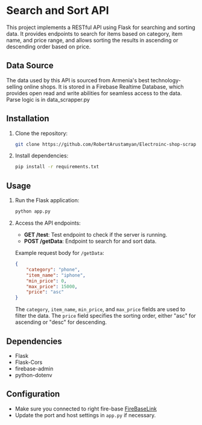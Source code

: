 # Search and Sort API

This project implements a RESTful API using Flask for searching and sorting data. It provides endpoints to search for items based on category, item name, and price range, and allows sorting the results in ascending or descending order based on price.

## Data Source

The data used by this API is sourced from Armenia's best technology-selling online shops. It is stored in a Firebase Realtime Database, which provides open read and write abilities for seamless access to the data. Parse logic is in data_scrapper.py

## Installation

1. Clone the repository:

    ```bash
    git clone https://github.com/RobertArustamyan/Electroinc-shop-scrapping.git
    ```

2. Install dependencies:

    ```bash
    pip install -r requirements.txt
    ```

## Usage

1. Run the Flask application:

    ```bash
    python app.py
    ```

2. Access the API endpoints:

    - **GET /test**: Test endpoint to check if the server is running.
    - **POST /getData**: Endpoint to search for and sort data.

    Example request body for `/getData`:
    ```json
    {
        "category": "phone",
        "item_name": "iphone",
        "min_price": 0,
        "max_price": 15000,
        "price": "asc"
    }
    ```

    The `category`, `item_name`, `min_price`, and `max_price` fields are used to filter the data. The `price` field specifies the sorting order, either "asc" for ascending or "desc" for descending.

## Dependencies

- Flask
- Flask-Cors
- firebase-admin
- python-dotenv

## Configuration

- Make sure you connected to right fire-base [FireBaseLink](https://electro-shops-arm-default-rtdb.europe-west1.firebasedatabase.app/)
- Update the port and host settings in `app.py` if necessary.
